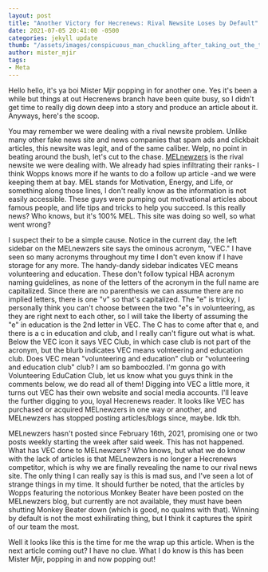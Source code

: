 ```yaml
---
layout: post
title: "Another Victory for Hecrenews: Rival Newsite Loses by Default"
date: 2021-07-05 20:41:00 -0500
categories: jekyll update
thumb: "/assets/images/conspicuous_man_chuckling_after_taking_out_the_trash.jpg"
author: mister_mjir
tags:
- Meta
---
```


Hello hello, it's ya boi Mister Mjir popping in for another one. Yes it's been a while but things at out Hecrenews branch have been quite busy, so I didn't get time
to really dig down deep into a story and produce an article about it. Anyways, here's the scoop.

You may remember we were dealing with a rival newsite problem. Unlike many other fake news site and news companies that spam ads and clickbait articles, this newsite
was legit, and of the same caliber. Welp, no point in beating around the bush, let's cut to the chase. [MELnewzers](https://melnewzers.blogspot.com/) is the rival
newsite we were dealing with. We already had spies infiltrating their ranks- I think Wopps knows more if he wants to do a follow up article -and we were keeping them
at bay. MEL stands for Motivation, Energy, and Life, or something along those lines, I don't really know as the information is not easily accessible. These guys
were pumping out motivational articles about famous people, and life tips and tricks to help you succeed. Is this really news? Who knows, but it's 100% MEL. This
site was doing so well, so what went wrong?

I suspect their to be a simple cause. Notice in the current day, the left sidebar on the MELnewzers site says the ominous acronym, "VEC." I have seen so many
acronyms throughout my time I don't even know if I have storage for any more. The handy-dandy sidebar indicates VEC means volunteering and education. These don't
follow typical HBA acronym naming guidelines, as none of the letters of the acronym in the full name are capitalized. Since there are no parenthesis we can assume
there are no implied letters, there is one "v" so that's capitalized. The "e" is tricky, I personally think you can't choose between the two "e"s in volunteering,
as they are right next to each other, so I will take the liberty of assuming the "e" in education is the 2nd letter in VEC. The C has to come after that e, and there
is a c in education and club, and I really can't figure out what is what. Below the VEC icon it says VEC Club, in which case club is not part of the acronym, but the
blurb indicates VEC means volnteering and education club. Does VEC mean "volunteering and education" club or "volunteering and education club" club? I am so bamboozled.
I'm gonna go with Volunteering EduCation Club, let us know what you guys think in the comments below, we do read all of them! Digging into VEC a little more, it turns
out VEC has their own website and social media accounts. I'll leave the further digging to you, loyal Hecrenews reader. It looks like VEC has purchased or acquired
MELnewzers in one way or another, and MELnewzers has stopped posting articles/blogs since, maybe. Idk tbh. 

MELnewzers hasn't posted since February 16th, 2021, promising one or two posts weekly starting the week after said week. This has not happened. What has VEC done to
MELnewzers? Who knows, but what we do know with the lack of articles is that MELnewzers is no longer a Hecrenews competitor, which is why we are finally revealing the
name to our rival news site. The only thing I can really say is this is mad sus, and I've seen a lot of strange things in my time. It should further be noted, that the
articles by Wopps featuring the notorious Monkey Beater have been posted on the MELnewzers blog, but currently are not available, they must have been shutting Monkey
Beater down (which is good, no qualms with that). Winning by default is not the most exhilirating thing, but I think it captures the spirit of our team the most.

Well it looks like this is the time for me the wrap up this article. When is the next article coming out? I have no clue. What I do know is this has been Mister Mjir,
popping in and now popping out!
